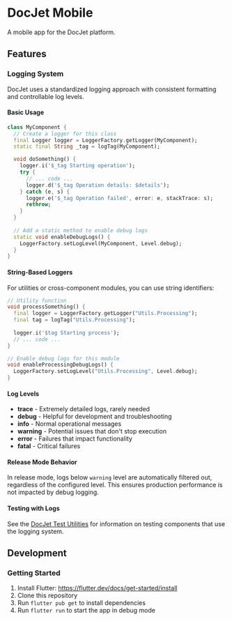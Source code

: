 # DocJet Mobile

A mobile app for the DocJet platform.

## Features

### Logging System

DocJet uses a standardized logging approach with consistent formatting and controllable log levels.

#### Basic Usage

```dart
class MyComponent {
  // Create a logger for this class
  final Logger logger = LoggerFactory.getLogger(MyComponent);
  static final String _tag = logTag(MyComponent);

  void doSomething() {
    logger.i('$_tag Starting operation');
    try {
      // ... code ...
      logger.d('$_tag Operation details: $details');
    } catch (e, s) {
      logger.e('$_tag Operation failed', error: e, stackTrace: s);
      rethrow;
    }
  }
  
  // Add a static method to enable debug logs
  static void enableDebugLogs() {
    LoggerFactory.setLogLevel(MyComponent, Level.debug);
  }
}
```

#### String-Based Loggers

For utilities or cross-component modules, you can use string identifiers:

```dart
// Utility function
void processSomething() {
  final logger = LoggerFactory.getLogger("Utils.Processing");
  final tag = logTag("Utils.Processing");
  
  logger.i('$tag Starting process');
  // ... code ...
}

// Enable debug logs for this module
void enableProcessingDebugLogs() {
  LoggerFactory.setLogLevel("Utils.Processing", Level.debug);
}
```

#### Log Levels

- **trace** - Extremely detailed logs, rarely needed
- **debug** - Helpful for development and troubleshooting
- **info** - Normal operational messages
- **warning** - Potential issues that don't stop execution
- **error** - Failures that impact functionality
- **fatal** - Critical failures

#### Release Mode Behavior

In release mode, logs below `warning` level are automatically filtered out,
regardless of the configured level. This ensures production performance
is not impacted by debug logging.

#### Testing with Logs

See the [DocJet Test Utilities](packages/docjet_test/README.md) for information on
testing components that use the logging system.

## Development

### Getting Started

1. Install Flutter: https://flutter.dev/docs/get-started/install
2. Clone this repository
3. Run `flutter pub get` to install dependencies
4. Run `flutter run` to start the app in debug mode
